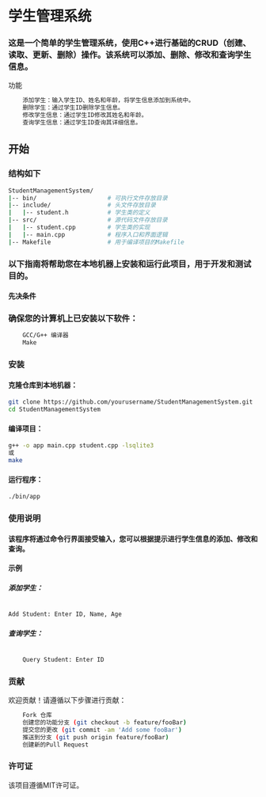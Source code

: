 # 学生管理系统

### 这是一个简单的学生管理系统，使用C++进行基础的CRUD（创建、读取、更新、删除）操作。该系统可以添加、删除、修改和查询学生信息。
功能
```bash
    添加学生：输入学生ID、姓名和年龄，将学生信息添加到系统中。
    删除学生：通过学生ID删除学生信息。
    修改学生信息：通过学生ID修改其姓名和年龄。
    查询学生信息：通过学生ID查询其详细信息。
```
## 开始
### 结构如下
```bash
StudentManagementSystem/
|-- bin/                    # 可执行文件存放目录
|-- include/                # 头文件存放目录
|   |-- student.h           # 学生类的定义
|-- src/                    # 源代码文件存放目录
|   |-- student.cpp         # 学生类的实现
|   |-- main.cpp            # 程序入口和界面逻辑
|-- Makefile                # 用于编译项目的Makefile

```
### 以下指南将帮助您在本地机器上安装和运行此项目，用于开发和测试目的。
#### 先决条件

### 确保您的计算机上已安装以下软件：
```bash
    GCC/G++ 编译器
    Make
```
### 安装
#### 克隆仓库到本地机器：
```bash
git clone https://github.com/yourusername/StudentManagementSystem.git
cd StudentManagementSystem
```
#### 编译项目：

```bash
g++ -o app main.cpp student.cpp -lsqlite3
或
make
```
#### 运行程序：

```bash
./bin/app
```
### 使用说明

#### 该程序将通过命令行界面接受输入，您可以根据提示进行学生信息的添加、修改和查询。
#### 示例

##### 添加学生：

```bash

Add Student: Enter ID, Name, Age
```
##### 查询学生：

```bash

    Query Student: Enter ID
```

### 贡献

欢迎贡献！请遵循以下步骤进行贡献：
```bash
    Fork 仓库
    创建您的功能分支 (git checkout -b feature/fooBar)
    提交您的更改 (git commit -am 'Add some fooBar')
    推送到分支 (git push origin feature/fooBar)
    创建新的Pull Request
```
### 许可证

该项目遵循MIT许可证。
